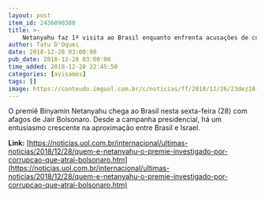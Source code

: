 ```yaml
---
layout: post
item_id: 2436090388
title: >-
    Netanyahu faz 1ª visita ao Brasil enquanto enfrenta acusações de corrupção
author: Tatu D'Oquei
date: 2018-12-28 03:00:00
pub_date: 2018-12-28 03:00:00
time_added: 2018-12-28 22:45:50
categories: [avisamos]
tags: []
image: https://conteudo.imguol.com.br/c/noticias/ff/2018/12/26/23dez18---binyamin-netanyahu-durante-reuniao-semanal-com-seu-gabinete-1545850495645_v2_750x421.jpg
---
```


O premiê Binyamin Netanyahu chega ao Brasil nesta sexta-feira (28) com afagos de Jair Bolsonaro. Desde a campanha presidencial, há um entusiasmo crescente na aproximação entre Brasil e Israel.

**Link:** [https://noticias.uol.com.br/internacional/ultimas-noticias/2018/12/28/quem-e-netanyahu-o-premie-investigado-por-corrupcao-que-atrai-bolsonaro.htm](https://noticias.uol.com.br/internacional/ultimas-noticias/2018/12/28/quem-e-netanyahu-o-premie-investigado-por-corrupcao-que-atrai-bolsonaro.htm)

